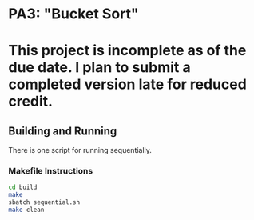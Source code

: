# PA3: "Bucket Sort"

# This project is incomplete as of the due date. I plan to submit a completed version late for reduced credit.

## Building and Running
There is one script for running sequentially.

### Makefile Instructions

```bash
cd build
make
sbatch sequential.sh
make clean
```
